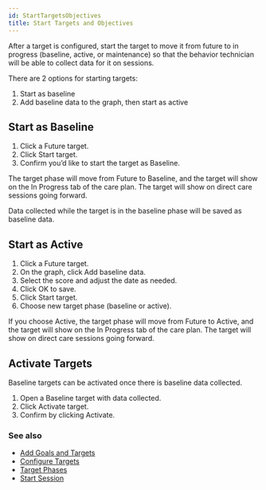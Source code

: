```yaml
---
id: StartTargetsObjectives
title: Start Targets and Objectives
---
```


After a target is configured, start the target to move it from future to in progress (baseline, active, or maintenance) so that the behavior technician will be able to collect data for it on sessions.

There are 2 options for starting targets:

1. Start as baseline
2. Add baseline data to the graph, then start as active

## Start as Baseline

1. Click a Future target.
2. Click Start target.
3. Confirm you’d like to start the target as Baseline.

The target phase will move from Future to Baseline, and the target will show on the In Progress tab of the care plan. The target will show on direct care sessions going forward.

Data collected while the target is in the baseline phase will be saved as baseline data.

## Start as Active

1. Click a Future target.
2. On the graph, click Add baseline data.
3. Select the score and adjust the date as needed.
4. Click OK to save.
5. Click Start target.
6. Choose new target phase (baseline or active).

If you choose Active, the target phase will move from Future to Active, and the target will show on the In Progress tab of the care plan. The target will show on direct care sessions going forward.

## Activate Targets

Baseline targets can be activated once there is baseline data collected.

1. Open a Baseline target with data collected.
2. Click Activate target.
3. Confirm by clicking Activate.

### See also
- [Add Goals and Targets](../CarePlan/AddGoalsTargets.md)
- [Configure Targets](../CarePlan/AddGoalsTargets.md/#configure-targets)
- [Target Phases](../CarePlan/TargetPhases.md)
- [Start Session](../Session/StartSession.md)
